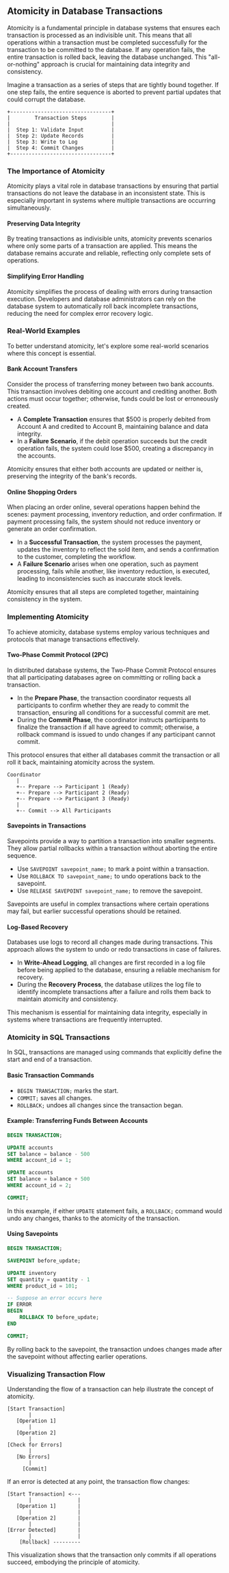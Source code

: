 ## Atomicity in Database Transactions

Atomicity is a fundamental principle in database systems that ensures each transaction is processed as an indivisible unit. This means that all operations within a transaction must be completed successfully for the transaction to be committed to the database. If any operation fails, the entire transaction is rolled back, leaving the database unchanged. This "all-or-nothing" approach is crucial for maintaining data integrity and consistency.

Imagine a transaction as a series of steps that are tightly bound together. If one step fails, the entire sequence is aborted to prevent partial updates that could corrupt the database.

```
+---------------------------------+
|        Transaction Steps        |
|                                 |
|  Step 1: Validate Input         |
|  Step 2: Update Records         |
|  Step 3: Write to Log           |
|  Step 4: Commit Changes         |
+---------------------------------+
```

### The Importance of Atomicity

Atomicity plays a vital role in database transactions by ensuring that partial transactions do not leave the database in an inconsistent state. This is especially important in systems where multiple transactions are occurring simultaneously.

#### Preserving Data Integrity

By treating transactions as indivisible units, atomicity prevents scenarios where only some parts of a transaction are applied. This means the database remains accurate and reliable, reflecting only complete sets of operations.

#### Simplifying Error Handling

Atomicity simplifies the process of dealing with errors during transaction execution. Developers and database administrators can rely on the database system to automatically roll back incomplete transactions, reducing the need for complex error recovery logic.

### Real-World Examples

To better understand atomicity, let's explore some real-world scenarios where this concept is essential.

#### Bank Account Transfers

Consider the process of transferring money between two bank accounts. This transaction involves debiting one account and crediting another. Both actions must occur together; otherwise, funds could be lost or erroneously created.

- A **Complete Transaction** ensures that $500 is properly debited from Account A and credited to Account B, maintaining balance and data integrity.
- In a **Failure Scenario**, if the debit operation succeeds but the credit operation fails, the system could lose $500, creating a discrepancy in the accounts.

Atomicity ensures that either both accounts are updated or neither is, preserving the integrity of the bank's records.

#### Online Shopping Orders

When placing an order online, several operations happen behind the scenes: payment processing, inventory reduction, and order confirmation. If payment processing fails, the system should not reduce inventory or generate an order confirmation.

- In a **Successful Transaction**, the system processes the payment, updates the inventory to reflect the sold item, and sends a confirmation to the customer, completing the workflow.
- A **Failure Scenario** arises when one operation, such as payment processing, fails while another, like inventory reduction, is executed, leading to inconsistencies such as inaccurate stock levels.

Atomicity ensures that all steps are completed together, maintaining consistency in the system.

### Implementing Atomicity

To achieve atomicity, database systems employ various techniques and protocols that manage transactions effectively.

#### Two-Phase Commit Protocol (2PC)

In distributed database systems, the Two-Phase Commit Protocol ensures that all participating databases agree on committing or rolling back a transaction.

- In the **Prepare Phase**, the transaction coordinator requests all participants to confirm whether they are ready to commit the transaction, ensuring all conditions for a successful commit are met.
- During the **Commit Phase**, the coordinator instructs participants to finalize the transaction if all have agreed to commit; otherwise, a rollback command is issued to undo changes if any participant cannot commit.

This protocol ensures that either all databases commit the transaction or all roll it back, maintaining atomicity across the system.

```
Coordinator
   |
   +-- Prepare --> Participant 1 (Ready)
   +-- Prepare --> Participant 2 (Ready)
   +-- Prepare --> Participant 3 (Ready)
   |
   +-- Commit --> All Participants
```

#### Savepoints in Transactions

Savepoints provide a way to partition a transaction into smaller segments. They allow partial rollbacks within a transaction without aborting the entire sequence.

- Use `SAVEPOINT savepoint_name;` to mark a point within a transaction.
- Use `ROLLBACK TO savepoint_name;` to undo operations back to the savepoint.
- Use `RELEASE SAVEPOINT savepoint_name;` to remove the savepoint.

Savepoints are useful in complex transactions where certain operations may fail, but earlier successful operations should be retained.

#### Log-Based Recovery

Databases use logs to record all changes made during transactions. This approach allows the system to undo or redo transactions in case of failures.

- In **Write-Ahead Logging**, all changes are first recorded in a log file before being applied to the database, ensuring a reliable mechanism for recovery.
- During the **Recovery Process**, the database utilizes the log file to identify incomplete transactions after a failure and rolls them back to maintain atomicity and consistency.

This mechanism is essential for maintaining data integrity, especially in systems where transactions are frequently interrupted.

### Atomicity in SQL Transactions

In SQL, transactions are managed using commands that explicitly define the start and end of a transaction.

#### Basic Transaction Commands

- `BEGIN TRANSACTION;` marks the start.
- `COMMIT;` saves all changes.
- `ROLLBACK;` undoes all changes since the transaction began.

#### Example: Transferring Funds Between Accounts

```sql
BEGIN TRANSACTION;

UPDATE accounts
SET balance = balance - 500
WHERE account_id = 1;

UPDATE accounts
SET balance = balance + 500
WHERE account_id = 2;

COMMIT;
```

In this example, if either `UPDATE` statement fails, a `ROLLBACK;` command would undo any changes, thanks to the atomicity of the transaction.

#### Using Savepoints

```sql
BEGIN TRANSACTION;

SAVEPOINT before_update;

UPDATE inventory
SET quantity = quantity - 1
WHERE product_id = 101;

-- Suppose an error occurs here
IF ERROR
BEGIN
    ROLLBACK TO before_update;
END

COMMIT;
```

By rolling back to the savepoint, the transaction undoes changes made after the savepoint without affecting earlier operations.

### Visualizing Transaction Flow

Understanding the flow of a transaction can help illustrate the concept of atomicity.

```
[Start Transaction]
       |
   [Operation 1]
       |
   [Operation 2]
       |
[Check for Errors]
       |
   [No Errors]
       |
     [Commit]
```

If an error is detected at any point, the transaction flow changes:

```
[Start Transaction] <---
       |               |
   [Operation 1]       |
       |               |
   [Operation 2]       |
       |               |
[Error Detected]       |
       |               |
    [Rollback] ---------
```

This visualization shows that the transaction only commits if all operations succeed, embodying the principle of atomicity.
